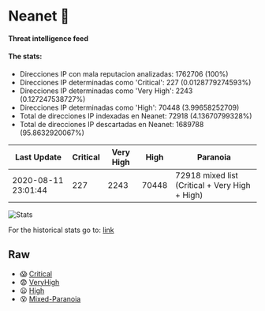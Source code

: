 # Neanet :hocho:
#### Threat intelligence feed
#### The stats:

- Direcciones IP con mala reputacion analizadas: 1762706 (100%)
- Direcciones IP determinadas como 'Critical':  227 (0.0128779274593%)
- Direcciones IP determinadas como 'Very High':  2243 (0.127247538727%)
- Direcciones IP determinadas como 'High':  70448 (3.99658252709)
- Total de direcciones IP indexadas en Neanet:  72918 (4.13670799328%)
- Total de direcciones IP descartadas en Neanet:  1689788 (95.8632920067%)

| Last Update | Critical | Very High | High | Paranoia |
| --- | --- | --- | --- | --- |
| 2020-08-11 23:01:44 | 227 | 2243 | 70448 | 72918 mixed list (Critical + Very High + High)|

![Stats](https://docs.google.com/spreadsheets/d/e/2PACX-1vSnaNMIXVabIpDJjufMlzH7poXnshF3mgd8Is1g9ytUEzVsP5my4Trn8f-xkoLLQ38xpL3HtmUexLo6/pubchart?oid=501124687&format=image)

For the historical stats go to: [link](/stats.csv)
## Raw
- :scream: [Critical](https://raw.githubusercontent.com/JavaGarcia/Neanet/master/blacklists/neanet_critical.txt)
- :fearful: [VeryHigh](https://raw.githubusercontent.com/JavaGarcia/Neanet/master/blacklists/neanet_veryHigh.txtt)
- :frowning: [High](https://raw.githubusercontent.com/JavaGarcia/Neanet/master/blacklists/neanet_high.txt)
- :dizzy_face: [Mixed-Paranoia](https://raw.githubusercontent.com/JavaGarcia/Neanet/master/blacklists/neanet_all.txt)
















































































































